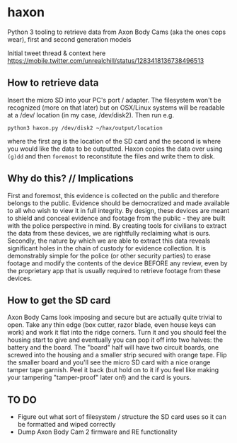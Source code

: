# haxon
Python 3 tooling to retrieve data from Axon Body Cams (aka the ones cops wear), first and second generation models

Initial tweet thread & context here https://mobile.twitter.com/unrealchill/status/1283418136738496513

##  How to retrieve data

Insert the micro SD into your PC's port / adapter. The filesystem won't be recognized (more on that later) but on OSX/Linux systems will be readable at a /dev/ location (in my case, /dev/disk2). Then run e.g.

`python3 haxon.py /dev/disk2 ~/hax/output/location`

where the first arg is the location of the SD card and the second is where you would like the data to be outputted. Haxon copies the data over using `(g)dd` and then `foremost` to reconstitute the files and write them to disk. 


## Why do this? // Implications
First and foremost, this evidence is collected on the public and therefore belongs to the public. Evidence should be democratized and made available to all who wish to view it in full integrity. By design, these devices are meant to shield and conceal evidence and footage from the public - they are built with the police perspective in mind. By creating tools for civilians to extract the data from these devices, we are rightfully reclaiming what is ours. Secondly, the nature by which we are able to extract this data reveals significant holes in the chain of custody for evidence collection. It is demonstrably simple for the police (or other security parties) to erase footage and modify the contents of the device BEFORE any review, even by the proprietary app that is usually required to retrieve footage from these devices. 

## How to get the SD card

Axon Body Cams look imposing and secure but are actually quite trivial to open. Take any thin edge (box cutter, razor blade, even house keys can work) and work it flat into the ridge corners. Turn it and you should feel the housing start to give and eventually you can pop it off into two halves: the battery and the board. The "board" half will have two circuit boards, one screwed into the housing and a smaller strip secured with orange tape. Flip the smaller board and you'll see the micro SD card with a nice orange tamper tape garnish. Peel it back (but hold on to it if you feel like making your tampering "tamper-proof" later on!) and the card is yours.

## TO DO
* Figure out what sort of filesystem / structure the SD card uses so it can be formatted and wiped correctly
* Dump Axon Body Cam 2 firmware and RE functionality 
